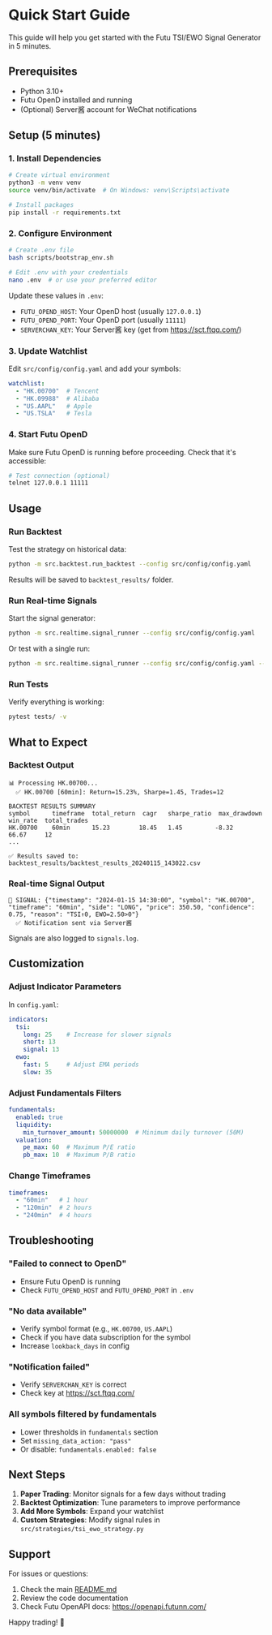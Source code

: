 # Quick Start Guide

This guide will help you get started with the Futu TSI/EWO Signal Generator in 5 minutes.

## Prerequisites

- Python 3.10+
- Futu OpenD installed and running
- (Optional) Server酱 account for WeChat notifications

## Setup (5 minutes)

### 1. Install Dependencies

```bash
# Create virtual environment
python3 -m venv venv
source venv/bin/activate  # On Windows: venv\Scripts\activate

# Install packages
pip install -r requirements.txt
```

### 2. Configure Environment

```bash
# Create .env file
bash scripts/bootstrap_env.sh

# Edit .env with your credentials
nano .env  # or use your preferred editor
```

Update these values in `.env`:
- `FUTU_OPEND_HOST`: Your OpenD host (usually `127.0.0.1`)
- `FUTU_OPEND_PORT`: Your OpenD port (usually `11111`)
- `SERVERCHAN_KEY`: Your Server酱 key (get from https://sct.ftqq.com/)

### 3. Update Watchlist

Edit `src/config/config.yaml` and add your symbols:

```yaml
watchlist:
  - "HK.00700"  # Tencent
  - "HK.09988"  # Alibaba
  - "US.AAPL"   # Apple
  - "US.TSLA"   # Tesla
```

### 4. Start Futu OpenD

Make sure Futu OpenD is running before proceeding. Check that it's accessible:

```bash
# Test connection (optional)
telnet 127.0.0.1 11111
```

## Usage

### Run Backtest

Test the strategy on historical data:

```bash
python -m src.backtest.run_backtest --config src/config/config.yaml
```

Results will be saved to `backtest_results/` folder.

### Run Real-time Signals

Start the signal generator:

```bash
python -m src.realtime.signal_runner --config src/config/config.yaml
```

Or test with a single run:

```bash
python -m src.realtime.signal_runner --config src/config/config.yaml --once
```

### Run Tests

Verify everything is working:

```bash
pytest tests/ -v
```

## What to Expect

### Backtest Output

```
📊 Processing HK.00700...
  ✅ HK.00700 [60min]: Return=15.23%, Sharpe=1.45, Trades=12

BACKTEST RESULTS SUMMARY
symbol      timeframe  total_return  cagr   sharpe_ratio  max_drawdown  win_rate  total_trades
HK.00700    60min      15.23        18.45   1.45         -8.32         66.67     12
...

✅ Results saved to: backtest_results/backtest_results_20240115_143022.csv
```

### Real-time Signal Output

```
🔔 SIGNAL: {"timestamp": "2024-01-15 14:30:00", "symbol": "HK.00700", "timeframe": "60min", "side": "LONG", "price": 350.50, "confidence": 0.75, "reason": "TSI↑0, EWO=2.50>0"}
  ✅ Notification sent via Server酱
```

Signals are also logged to `signals.log`.

## Customization

### Adjust Indicator Parameters

In `config.yaml`:

```yaml
indicators:
  tsi:
    long: 25    # Increase for slower signals
    short: 13
    signal: 13
  ewo:
    fast: 5     # Adjust EMA periods
    slow: 35
```

### Adjust Fundamentals Filters

```yaml
fundamentals:
  enabled: true
  liquidity:
    min_turnover_amount: 50000000  # Minimum daily turnover (50M)
  valuation:
    pe_max: 60  # Maximum P/E ratio
    pb_max: 10  # Maximum P/B ratio
```

### Change Timeframes

```yaml
timeframes:
  - "60min"   # 1 hour
  - "120min"  # 2 hours
  - "240min"  # 4 hours
```

## Troubleshooting

### "Failed to connect to OpenD"

- Ensure Futu OpenD is running
- Check `FUTU_OPEND_HOST` and `FUTU_OPEND_PORT` in `.env`

### "No data available"

- Verify symbol format (e.g., `HK.00700`, `US.AAPL`)
- Check if you have data subscription for the symbol
- Increase `lookback_days` in config

### "Notification failed"

- Verify `SERVERCHAN_KEY` is correct
- Check key at https://sct.ftqq.com/

### All symbols filtered by fundamentals

- Lower thresholds in `fundamentals` section
- Set `missing_data_action: "pass"`
- Or disable: `fundamentals.enabled: false`

## Next Steps

1. **Paper Trading**: Monitor signals for a few days without trading
2. **Backtest Optimization**: Tune parameters to improve performance
3. **Add More Symbols**: Expand your watchlist
4. **Custom Strategies**: Modify signal rules in `src/strategies/tsi_ewo_strategy.py`

## Support

For issues or questions:
1. Check the main [README.md](README.md)
2. Review the code documentation
3. Check Futu OpenAPI docs: https://openapi.futunn.com/

Happy trading! 🚀
